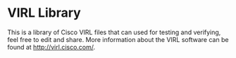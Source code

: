 # VIRL Library
This is a library of Cisco VIRL files that can used for testing and verifying, feel free to edit and share. More information about the VIRL software can be found at http://virl.cisco.com/. 
